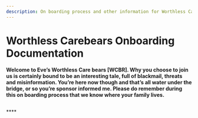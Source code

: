 ```yaml
---
description: On boarding process and other information for Worthless Care bear's
---
```


# Worthless Carebears Onboarding Documentation

**Welcome to Eve’s Worthless Care bears \[WCBR\]. Why you choose to join us is certainly bound to be an interesting tale, full of blackmail, threats and misinformation. You’re here now though and that’s all water under the bridge, or so you’re sponsor informed me. Please do remember during this on boarding process that we know where your family lives.**

##  

\*\*\*\*

